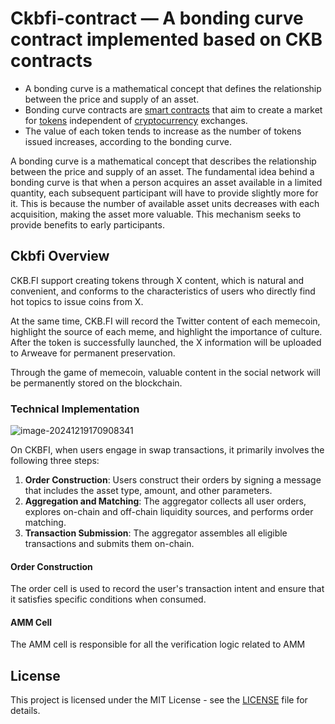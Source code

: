 # **Ckbfi-contract — A bonding curve contract implemented based on CKB contracts**

- A bonding curve is a mathematical concept that defines the relationship between the price and supply of an asset.
- Bonding curve contracts are [smart contracts](https://www.coinbase.com/learn/crypto-basics/what-is-a-smart-contract) that aim to create a market for [tokens](https://www.coinbase.com/learn/crypto-basics/what-is-a-token) independent of [cryptocurrency](https://www.coinbase.com/learn/crypto-basics/what-is-cryptocurrency) exchanges.
- The value of each token tends to increase as the number of tokens issued increases, according to the bonding curve.



A bonding curve is a mathematical concept that describes the relationship between the price and supply of an asset. The fundamental idea behind a bonding curve is that when a person acquires an asset available in a limited quantity, each subsequent participant will have to provide slightly more for it. This is because the number of available asset units decreases with each acquisition, making the asset more valuable. This mechanism seeks to provide benefits to early participants.

## Ckbfi Overview

CKB.FI support creating tokens through X content, which is natural and convenient, and conforms to the characteristics of users who directly find hot topics to issue coins from X. 

At the same time, CKB.FI will record the Twitter content of each memecoin, highlight the source of each meme, and highlight the importance of culture. After the token is successfully launched, the X  information will be uploaded to Arweave for permanent preservation. 

Through the game of memecoin, valuable content in the social network will be permanently stored on the blockchain.



### Technical Implementation

![image-20241219170908341]()

On CKBFI, when users engage in swap transactions, it primarily involves the following three steps:

1. **Order Construction**: Users construct their orders by signing a message that includes the asset type, amount, and other parameters.
2. **Aggregation and Matching**: The aggregator collects all user orders, explores on-chain and off-chain liquidity sources, and performs order matching.
3. **Transaction Submission**: The aggregator assembles all eligible transactions and submits them on-chain.





#### Order Construction

The order cell is used to record the user's transaction intent and ensure that it satisfies specific conditions when consumed.



#### AMM Cell

The AMM cell is responsible for all the verification logic related to AMM

## License

This project is licensed under the MIT License - see the [LICENSE](LICENSE) file for details.



